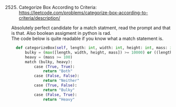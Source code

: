   2525. Categorize Box According to Criteria: https://leetcode.com/problems/categorize-box-according-to-criteria/description/

  Absolutely perfect candidate for a match statment, read the prompt and that is that.  Also boolean assigment in python is rad.  
  The code below is quite readable if you know what a match statement is.

```python
  def categorizeBox(self, length: int, width: int, height: int, mass: int) -> str:
      bulky = (max([length, width, height, mass]) >= 10000) or ((length*width*height) >= 1000000000)
      heavy = (mass >= 100)
      match (bulky, heavy):
          case (True, True):
              return "Both"
          case (False, False):
              return "Neither"
          case (True, False):
              return "Bulky"
          case (False, True):
              return "Heavy"
 ```


